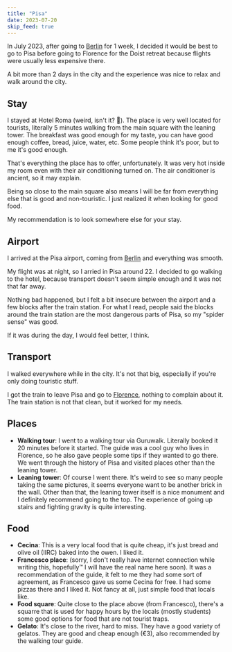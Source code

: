 ```yaml
---
title: "Pisa"
date: 2023-07-20
skip_feed: true
---
```


In July 2023, after going to [Berlin](berlin) for 1 week, I decided it would
be best to go to Pisa before going to Florence for the Doist retreat because
flights were usually less expensive there.

A bit more than 2 days in the city and the experience was nice to relax and
walk around the city.

## Stay

I stayed at Hotel Roma (weird, isn't it? 🤣). The place is very well located
for tourists, literally 5 minutes walking from the main square with the leaning
tower. The breakfast was good enough for my taste, you can have good enough
coffee, bread, juice, water, etc. Some people think it's poor, but to me it's
good enough.

That's everything the place has to offer, unfortunately. It was very hot inside
my room even with their air conditioning turned on. The air conditioner is
ancient, so it may explain.

Being so close to the main square also means I will be far from everything else
that is good and non-touristic. I just realized it when looking for good food.

My recommendation is to look somewhere else for your stay.

## Airport

I arrived at the Pisa airport, coming from [Berlin](/places/berlin) and
everything was smooth.

My flight was at night, so I arried in Pisa around 22. I decided to go walking
to the hotel, because transport doesn't seem simple enough and it was not that
far away.

Nothing bad happened, but I felt a bit insecure between the airport and a few
blocks after the train station. For what I read, people said the blocks around
the train station are the most dangerous parts of Pisa, so my "spider sense"
was good.

If it was during the day, I would feel better, I think.

## Transport

I walked everywhere while in the city. It's not that big, especially if you're
only doing touristic stuff.

I got the train to leave Pisa and go to [Florence](/places/florence), nothing
to complain about it. The train station is not that clean, but it worked for my
needs.

## Places

- **Walking tour**: I went to a walking tour via Guruwalk. Literally booked it
  20 minutes before it started. The guide was a cool guy who lives in Florence,
  so he also gave people some tips if they wanted to go there. We went through
  the history of Pisa and visited places other than the leaning tower.
- **Leaning tower**: Of course I went there. It's weird to see so many people
  taking the same pictures, it seems everyone want to be another brick in the
  wall. Other than that, the leaning tower itself is a nice monument and I
  definitely recommend going to the top. The experience of going up stairs and
  fighting gravity is quite interesting.

## Food

- **Cecina**: This is a very local food that is quite cheap, it's just bread
  and olive oil (IIRC) baked into the owen. I liked it.
- **Francesco place**: (sorry, I don't really have internet connection while
  writing this, hopefully™ I will have the real name here soon). It was a
  recommendation of the guide, it felt to me they had some sort of agreement,
  as Francesco gave us some Cecina for free. I had some pizzas there and I
  liked it. Not fancy at all, just simple food that locals like.
- **Food square**: Quite close to the place above (from Francesco), there's a
  squarre that is used for happy hours by the locals (mostly students) some
  good options for food that are not tourist traps.
- **Gelato**: It's close to the river, hard to miss. They have a good variety
  of gelatos. They are good and cheap enough (€3), also recommended by the
  walking tour guide.

